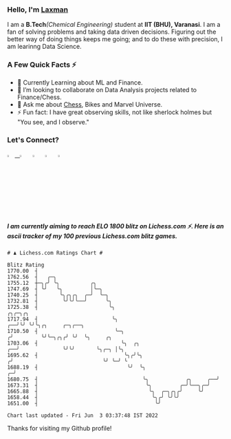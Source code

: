   ### Hello, I'm [Laxman](https://laxman-lakhan.github.io)

I am a **B.Tech**_(Chemical Engineering)_ student at **IIT (BHU), Varanasi**. I am a fan of solving problems and taking data driven decisions. Figuring out the better way of doing things keeps me going; and to do these with precision, I am learinng Data Science.

### A Few Quick Facts ⚡️

- 🧐 Currently Learning about ML and Finance.
- 👯 I’m looking to collaborate on Data Analysis projects related to Finance/Chess.
- 💬 Ask me about [Chess](https://lichess.org/@/YourKingIsInDanger), Bikes and Marvel Universe.
- ⚡️ Fun fact: I have great observing skills, not like sherlock holmes but "You see, and I observe."

### Let's Connect?

<a href="mailto:laxmansingh.lakhan@gmail.com"> <img src="https://img.icons8.com/fluent/48/000000/gmail.png" width="3.5%"/> &nbsp;
[<img src="https://img.icons8.com/color/48/000000/linkedin.png" width="3.5%"/>](https://www.linkedin.com/in/laxman-lakhan/)  &nbsp;
[<img src="https://img.icons8.com/fluent/48/000000/facebook-new.png" width="3.5%"/>](https://www.facebook.com/s.laxmanlakhan/)  &nbsp;
[<img src="https://img.icons8.com/fluent/48/000000/instagram-new.png" width="3.5%"/>](https://www.instagram.com/laxman.lakhan/)  &nbsp;
[<img src="https://img.icons8.com/color/48/000000/twitter.png" width="3.5%"/>](https://twitter.com/laxman__lakhan)  &nbsp;

  
  ##### I am currently aiming to reach ELO 1800 blitz on Lichess.com ⚡. Here is an ascii tracker of my 100 previous Lichess.com blitz games.

  ```
  # ♟︎ Lichess.com Ratings Chart #
  
  Blitz Rating
 1770.00  ┤
 1762.56  ┤   ╭─╮
 1755.12  ┼─╮╭╯ ╰╮          ╭╮
 1747.69  ┤ ╰╯   ╰╮         │╰─╮
 1740.25  ┤       ╰╮╭╮╭╮  ╭─╯  ╰─╮
 1732.81  ┤        ╰╯╰╯╰──╯      ╰╮
 1725.38  ┤                       ╰╮                                           ╭╮╭─╮╭╮
 1717.94  ┤                        ╰╮                                       ╭──╯╰╯ ╰╯╰╮╭╮     ╭─╮╭──╮
 1710.50  ┤                         ╰─╮                                    ╭╯         ╰╯╰─╮╭╮╭╯ ╰╯  ╰╮     ╭╮
 1703.06  ┤                           ╰╮  ╭╮                            ╭──╯              ╰╯╰╯       ╰╮╭─╮ │╰╮
 1695.62  ┤                            ╰╮╭╯╰╮                          ╭╯                             ╰╯ ╰─╯ ╰
 1688.19  ┤                             ╰╯  ╰╮                       ╭─╯
 1680.75  ┤                                  ╰╮            ╭╮     ╭──╯
 1673.31  ┤                                   ╰╮         ╭─╯╰──╮╭─╯
 1665.88  ┤                                    ╰╮  ╭─╮╭╮╭╯     ╰╯
 1658.44  ┤                                     ╰╮╭╯ ╰╯╰╯
 1651.00  ┤                                      ╰╯

Chart last updated - Fri Jun  3 03:37:48 IST 2022  
  ```
  
  
Thanks for visiting my Github profile!
